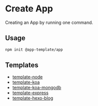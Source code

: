 # Create App

Creating an App by running one command.

## Usage

```bash
npm init @app-template/app
```

## Templates

- [template-node](https://github.com/web-app-template/template-node-typescript)
- [template-koa](https://github.com/web-app-template/template-koa)
- [template-koa-mongodb](https://github.com/web-app-template/template-express-typescript)
- [template-express](https://github.com/web-app-template/template-express-typescript)
- [template-hexo-blog](https://github.com/web-app-template/template-hexo-blog)
